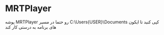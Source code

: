 # MRTPlayer
پوشه MRTPlayer رو حتما در مسیر C:\Users\{USER}\Documents کپی کنید تا ایکون های برنامه به درستی کار کند
